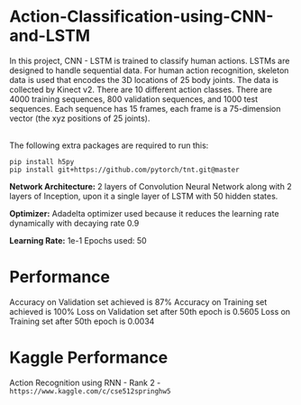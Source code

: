 # Action-Classification-using-CNN-and-LSTM

In this project, CNN - LSTM is trained to classify human actions. LSTMs are designed to handle sequential data.
For human action recognition, skeleton data is used that encodes the 3D locations of 25 body joints. The data is collected by Kinect v2. There are 10 different action classes. There are 4000 training sequences, 800 validation sequences, and 1000 test sequences. Each sequence has 15 frames, each frame is a 75-dimension vector (the xyz positions of 25 joints). <br> <br>

The following extra packages are required to run this:<br>
```
pip install h5py
pip install git+https://github.com/pytorch/tnt.git@master
```

**Network Architecture:** 2 layers of Convolution Neural Network along with 2 layers of Inception, upon it a single layer of LSTM with 50 hidden states.

**Optimizer:** Adadelta optimizer used because it reduces the learning rate dynamically with decaying rate 0.9

**Learning Rate:** 1e-1 Epochs used: 50


# Performance
Accuracy on Validation set achieved is 87%
Accuracy on Training set achieved is 100%
Loss on Validation set after 50th epoch is 0.5605
Loss on Training set after 50th epoch is 0.0034

# Kaggle Performance
Action Recognition using RNN - Rank 2 - `https://www.kaggle.com/c/cse512springhw5`

